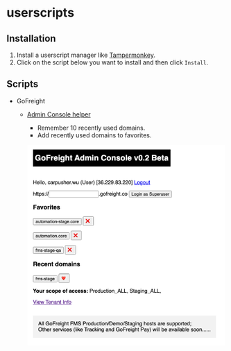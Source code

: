 # userscripts

## Installation

1. Install a userscript manager like [Tampermonkey](https://www.tampermonkey.net/).
1. Click on the script below you want to install and then click `Install`.

## Scripts

- GoFreight
  - [Admin Console helper](https://github.com/carpusherw/userscripts/raw/refs/heads/main/src/gofreight/admin-console.user.js)
    - Remember 10 recently used domains.
    - Add recently used domains to favorites.

    ![gofreight-admin-console-example](docs/gofreight-admin-console-example.png)
